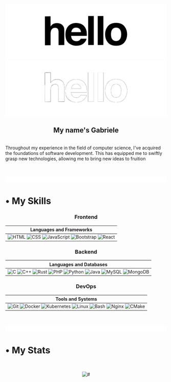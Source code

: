 ![#](gif/hello-black.gif#gh-light-mode-only)![#](gif/hello-white.gif#gh-dark-mode-only)
<h2 align="center">My name's Gabriele</h2>

<!--<p align="center"><img src="gif/hello3.gif" alt="GIF"></p>-->

<br/>
Throughout my experience in the field of computer science, I've acquired the foundations of software development. This has equipped me to swiftly grasp new technologies, allowing me to bring new ideas to fruition

 <!--I firmly believe in the power of continuous learning and am always eager to expand my knowledge horizons-->

<br /><br />
<img  src="gif/redline.gif">

<!--# <img src="https://user-images.githubusercontent.com/74038190/212284087-bbe7e430-757e-4901-90bf-4cd2ce3e1852.gif" alt="GIF" height="35px"> My Skills-->
# • My Skills

<div align="center">

### Frontend
 
| Languages and Frameworks |
|--------------------------|
| ![HTML](https://skillicons.dev/icons?i=html) ![CSS](https://skillicons.dev/icons?i=css) ![JavaScript](https://skillicons.dev/icons?i=js) ![Bootstrap](https://skillicons.dev/icons?i=bootstrap) ![React](https://skillicons.dev/icons?i=react) |

</div>

<div align="center">

### Backend
 
| Languages and Databases |
|-------------------------|
| ![C](https://skillicons.dev/icons?i=c) ![C++](https://skillicons.dev/icons?i=cpp) ![Rust](https://skillicons.dev/icons?i=rust) ![PHP](https://skillicons.dev/icons?i=php) ![Python](https://skillicons.dev/icons?i=python) ![Java](https://skillicons.dev/icons?i=java) ![MySQL](https://skillicons.dev/icons?i=mysql) ![MongoDB](https://skillicons.dev/icons?i=mongodb) |

</div>

<div align="center">

### DevOps

| Tools and Systems |
|-------------------|
| ![Git](https://skillicons.dev/icons?i=git) ![Docker](https://skillicons.dev/icons?i=docker) ![Kubernetes](https://skillicons.dev/icons?i=kubernetes) ![Linux](https://skillicons.dev/icons?i=linux) ![Bash](https://skillicons.dev/icons?i=bash) ![Nginx](https://skillicons.dev/icons?i=nginx) ![CMake](https://skillicons.dev/icons?i=cmake) |

</div>

<br /><br />
<img  src="gif/redline.gif">

<!--# <img src="https://github.com/Anmol-Baranwal/Cool-GIFs-For-GitHub/assets/74038190/0b335028-1d3d-4ee5-b5b3-a373d499be7e" height="50px"> My Stats-->
# • My Stats
<br />
<div align="center">

![#](https://github-readme-stats.vercel.app/api?username=gabrielemigliorinii&theme=tokyonight&show_icons=true)
<br/><br/>

</div>

